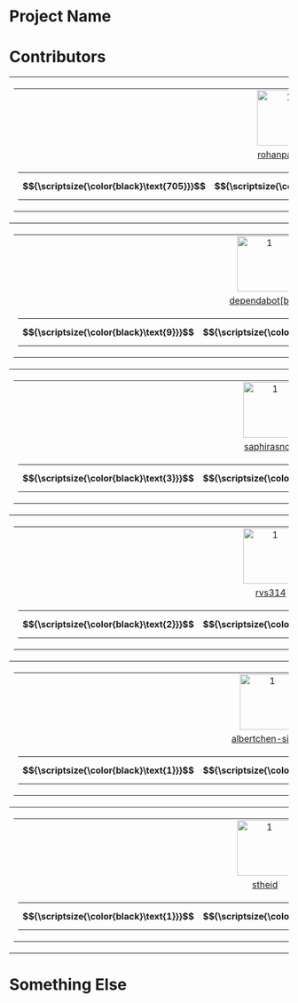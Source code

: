 # Project Name



# Contributors

<table><tr>
<th>
    <table>
        <tr>
            <td style="text-align: center">
            <a href="https://github.com/rohanpadhye">
                <img src="https://avatars.githubusercontent.com/u/4233266?v=4" alt="1" width=100px height=100px>
            </a>
            </td>
        </tr>
        <tr>
            <td style="text-align: center">
               <a href="https://github.com/rohanpadhye/JQF/commits?author=rohanpadhye">rohanpadhye</a>
            </td>
        </tr>
        <tr>
            <td style="text-align: center">
                <table>
                    <tr>
                        <th width="50px">
                            $${\scriptsize{\color{black}\text{705}}}$$
                        </th>
                        <th width="80px">
                            $${\scriptsize{\color{green}+\text{104257}}}$$
                        </th>
                        <th width="80px">
                            $${\scriptsize{\color{red}-\text{73158}}}$$
                        </th>
                    </tr>
                </table>
            </td>
        </tr>
    </table>
</th>

<th>
    <table>
        <tr>
            <td style="text-align: center">
            <a href="https://github.com/carolemieux">
                <img src="https://avatars.githubusercontent.com/u/7470211?v=4" alt="1" width=100px height=100px>
            </a>
            </td>
        </tr>
        <tr>
            <td style="text-align: center">
               <a href="https://github.com/rohanpadhye/JQF/commits?author=carolemieux">carolemieux</a>
            </td>
        </tr>
        <tr>
            <td style="text-align: center">
                <table>
                    <tr>
                        <th width="50px">
                            $${\scriptsize{\color{black}\text{17}}}$$
                        </th>
                        <th width="80px">
                            $${\scriptsize{\color{green}+\text{1588}}}$$
                        </th>
                        <th width="80px">
                            $${\scriptsize{\color{red}-\text{130}}}$$
                        </th>
                    </tr>
                </table>
            </td>
        </tr>
    </table>
</th>

<th>
    <table>
        <tr>
            <td style="text-align: center">
            <a href="https://github.com/vasumv">
                <img src="https://avatars.githubusercontent.com/u/3836748?v=4" alt="1" width=100px height=100px>
            </a>
            </td>
        </tr>
        <tr>
            <td style="text-align: center">
               <a href="https://github.com/rohanpadhye/JQF/commits?author=vasumv">vasumv</a>
            </td>
        </tr>
        <tr>
            <td style="text-align: center">
                <table>
                    <tr>
                        <th width="50px">
                            $${\scriptsize{\color{black}\text{9}}}$$
                        </th>
                        <th width="80px">
                            $${\scriptsize{\color{green}+\text{6219}}}$$
                        </th>
                        <th width="80px">
                            $${\scriptsize{\color{red}-\text{5609}}}$$
                        </th>
                    </tr>
                </table>
            </td>
        </tr>
    </table>
</th>
</tr><tr>
<th>
    <table>
        <tr>
            <td style="text-align: center">
            <a href="https://github.com/dependabot[bot]">
                <img src="https://avatars.githubusercontent.com/in/29110?v=4" alt="1" width=100px height=100px>
            </a>
            </td>
        </tr>
        <tr>
            <td style="text-align: center">
               <a href="https://github.com/rohanpadhye/JQF/commits?author=dependabot[bot]">dependabot[bot]</a>
            </td>
        </tr>
        <tr>
            <td style="text-align: center">
                <table>
                    <tr>
                        <th width="50px">
                            $${\scriptsize{\color{black}\text{9}}}$$
                        </th>
                        <th width="80px">
                            $${\scriptsize{\color{green}+\text{9}}}$$
                        </th>
                        <th width="80px">
                            $${\scriptsize{\color{red}-\text{9}}}$$
                        </th>
                    </tr>
                </table>
            </td>
        </tr>
    </table>
</th>

<th>
    <table>
        <tr>
            <td style="text-align: center">
            <a href="https://github.com/aoli-al">
                <img src="https://avatars.githubusercontent.com/u/5557706?v=4" alt="1" width=100px height=100px>
            </a>
            </td>
        </tr>
        <tr>
            <td style="text-align: center">
               <a href="https://github.com/rohanpadhye/JQF/commits?author=aoli-al">aoli-al</a>
            </td>
        </tr>
        <tr>
            <td style="text-align: center">
                <table>
                    <tr>
                        <th width="50px">
                            $${\scriptsize{\color{black}\text{8}}}$$
                        </th>
                        <th width="80px">
                            $${\scriptsize{\color{green}+\text{1116}}}$$
                        </th>
                        <th width="80px">
                            $${\scriptsize{\color{red}-\text{386}}}$$
                        </th>
                    </tr>
                </table>
            </td>
        </tr>
    </table>
</th>

<th>
    <table>
        <tr>
            <td style="text-align: center">
            <a href="https://github.com/jon-bell">
                <img src="https://avatars.githubusercontent.com/u/2130186?v=4" alt="1" width=100px height=100px>
            </a>
            </td>
        </tr>
        <tr>
            <td style="text-align: center">
               <a href="https://github.com/rohanpadhye/JQF/commits?author=jon-bell">jon-bell</a>
            </td>
        </tr>
        <tr>
            <td style="text-align: center">
                <table>
                    <tr>
                        <th width="50px">
                            $${\scriptsize{\color{black}\text{6}}}$$
                        </th>
                        <th width="80px">
                            $${\scriptsize{\color{green}+\text{989}}}$$
                        </th>
                        <th width="80px">
                            $${\scriptsize{\color{red}-\text{98}}}$$
                        </th>
                    </tr>
                </table>
            </td>
        </tr>
    </table>
</th>
</tr><tr>
<th>
    <table>
        <tr>
            <td style="text-align: center">
            <a href="https://github.com/saphirasnow">
                <img src="https://avatars.githubusercontent.com/u/55360182?v=4" alt="1" width=100px height=100px>
            </a>
            </td>
        </tr>
        <tr>
            <td style="text-align: center">
               <a href="https://github.com/rohanpadhye/JQF/commits?author=saphirasnow">saphirasnow</a>
            </td>
        </tr>
        <tr>
            <td style="text-align: center">
                <table>
                    <tr>
                        <th width="50px">
                            $${\scriptsize{\color{black}\text{3}}}$$
                        </th>
                        <th width="80px">
                            $${\scriptsize{\color{green}+\text{456}}}$$
                        </th>
                        <th width="80px">
                            $${\scriptsize{\color{red}-\text{56}}}$$
                        </th>
                    </tr>
                </table>
            </td>
        </tr>
    </table>
</th>

<th>
    <table>
        <tr>
            <td style="text-align: center">
            <a href="https://github.com/vlsi">
                <img src="https://avatars.githubusercontent.com/u/213894?v=4" alt="1" width=100px height=100px>
            </a>
            </td>
        </tr>
        <tr>
            <td style="text-align: center">
               <a href="https://github.com/rohanpadhye/JQF/commits?author=vlsi">vlsi</a>
            </td>
        </tr>
        <tr>
            <td style="text-align: center">
                <table>
                    <tr>
                        <th width="50px">
                            $${\scriptsize{\color{black}\text{3}}}$$
                        </th>
                        <th width="80px">
                            $${\scriptsize{\color{green}+\text{23}}}$$
                        </th>
                        <th width="80px">
                            $${\scriptsize{\color{red}-\text{9}}}$$
                        </th>
                    </tr>
                </table>
            </td>
        </tr>
    </table>
</th>

<th>
    <table>
        <tr>
            <td style="text-align: center">
            <a href="https://github.com/katherine-hough">
                <img src="https://avatars.githubusercontent.com/u/32645020?v=4" alt="1" width=100px height=100px>
            </a>
            </td>
        </tr>
        <tr>
            <td style="text-align: center">
               <a href="https://github.com/rohanpadhye/JQF/commits?author=katherine-hough">katherine-hough</a>
            </td>
        </tr>
        <tr>
            <td style="text-align: center">
                <table>
                    <tr>
                        <th width="50px">
                            $${\scriptsize{\color{black}\text{2}}}$$
                        </th>
                        <th width="80px">
                            $${\scriptsize{\color{green}+\text{618}}}$$
                        </th>
                        <th width="80px">
                            $${\scriptsize{\color{red}-\text{473}}}$$
                        </th>
                    </tr>
                </table>
            </td>
        </tr>
    </table>
</th>
</tr><tr>
<th>
    <table>
        <tr>
            <td style="text-align: center">
            <a href="https://github.com/rvs314">
                <img src="https://avatars.githubusercontent.com/u/71688932?v=4" alt="1" width=100px height=100px>
            </a>
            </td>
        </tr>
        <tr>
            <td style="text-align: center">
               <a href="https://github.com/rohanpadhye/JQF/commits?author=rvs314">rvs314</a>
            </td>
        </tr>
        <tr>
            <td style="text-align: center">
                <table>
                    <tr>
                        <th width="50px">
                            $${\scriptsize{\color{black}\text{2}}}$$
                        </th>
                        <th width="80px">
                            $${\scriptsize{\color{green}+\text{185}}}$$
                        </th>
                        <th width="80px">
                            $${\scriptsize{\color{red}-\text{32}}}$$
                        </th>
                    </tr>
                </table>
            </td>
        </tr>
    </table>
</th>

<th>
    <table>
        <tr>
            <td style="text-align: center">
            <a href="https://github.com/floyd-fuh">
                <img src="https://avatars.githubusercontent.com/u/1428689?v=4" alt="1" width=100px height=100px>
            </a>
            </td>
        </tr>
        <tr>
            <td style="text-align: center">
               <a href="https://github.com/rohanpadhye/JQF/commits?author=floyd-fuh">floyd-fuh</a>
            </td>
        </tr>
        <tr>
            <td style="text-align: center">
                <table>
                    <tr>
                        <th width="50px">
                            $${\scriptsize{\color{black}\text{2}}}$$
                        </th>
                        <th width="80px">
                            $${\scriptsize{\color{green}+\text{122}}}$$
                        </th>
                        <th width="80px">
                            $${\scriptsize{\color{red}-\text{3}}}$$
                        </th>
                    </tr>
                </table>
            </td>
        </tr>
    </table>
</th>

<th>
    <table>
        <tr>
            <td style="text-align: center">
            <a href="https://github.com/Ahmedfir">
                <img src="https://avatars.githubusercontent.com/u/4169942?v=4" alt="1" width=100px height=100px>
            </a>
            </td>
        </tr>
        <tr>
            <td style="text-align: center">
               <a href="https://github.com/rohanpadhye/JQF/commits?author=Ahmedfir">Ahmedfir</a>
            </td>
        </tr>
        <tr>
            <td style="text-align: center">
                <table>
                    <tr>
                        <th width="50px">
                            $${\scriptsize{\color{black}\text{1}}}$$
                        </th>
                        <th width="80px">
                            $${\scriptsize{\color{green}+\text{53}}}$$
                        </th>
                        <th width="80px">
                            $${\scriptsize{\color{red}-\text{6}}}$$
                        </th>
                    </tr>
                </table>
            </td>
        </tr>
    </table>
</th>
</tr><tr>
<th>
    <table>
        <tr>
            <td style="text-align: center">
            <a href="https://github.com/albertchen-sifive">
                <img src="https://avatars.githubusercontent.com/u/40366337?v=4" alt="1" width=100px height=100px>
            </a>
            </td>
        </tr>
        <tr>
            <td style="text-align: center">
               <a href="https://github.com/rohanpadhye/JQF/commits?author=albertchen-sifive">albertchen-sifive</a>
            </td>
        </tr>
        <tr>
            <td style="text-align: center">
                <table>
                    <tr>
                        <th width="50px">
                            $${\scriptsize{\color{black}\text{1}}}$$
                        </th>
                        <th width="80px">
                            $${\scriptsize{\color{green}+\text{26}}}$$
                        </th>
                        <th width="80px">
                            $${\scriptsize{\color{red}-\text{24}}}$$
                        </th>
                    </tr>
                </table>
            </td>
        </tr>
    </table>
</th>

<th>
    <table>
        <tr>
            <td style="text-align: center">
            <a href="https://github.com/shuaiwang516">
                <img src="https://avatars.githubusercontent.com/u/35604271?v=4" alt="1" width=100px height=100px>
            </a>
            </td>
        </tr>
        <tr>
            <td style="text-align: center">
               <a href="https://github.com/rohanpadhye/JQF/commits?author=shuaiwang516">shuaiwang516</a>
            </td>
        </tr>
        <tr>
            <td style="text-align: center">
                <table>
                    <tr>
                        <th width="50px">
                            $${\scriptsize{\color{black}\text{1}}}$$
                        </th>
                        <th width="80px">
                            $${\scriptsize{\color{green}+\text{5}}}$$
                        </th>
                        <th width="80px">
                            $${\scriptsize{\color{red}-\text{0}}}$$
                        </th>
                    </tr>
                </table>
            </td>
        </tr>
    </table>
</th>

<th>
    <table>
        <tr>
            <td style="text-align: center">
            <a href="https://github.com/davidyoung8906">
                <img src="https://avatars.githubusercontent.com/u/1767219?v=4" alt="1" width=100px height=100px>
            </a>
            </td>
        </tr>
        <tr>
            <td style="text-align: center">
               <a href="https://github.com/rohanpadhye/JQF/commits?author=davidyoung8906">davidyoung8906</a>
            </td>
        </tr>
        <tr>
            <td style="text-align: center">
                <table>
                    <tr>
                        <th width="50px">
                            $${\scriptsize{\color{black}\text{1}}}$$
                        </th>
                        <th width="80px">
                            $${\scriptsize{\color{green}+\text{4}}}$$
                        </th>
                        <th width="80px">
                            $${\scriptsize{\color{red}-\text{4}}}$$
                        </th>
                    </tr>
                </table>
            </td>
        </tr>
    </table>
</th>
</tr><tr>
<th>
    <table>
        <tr>
            <td style="text-align: center">
            <a href="https://github.com/stheid">
                <img src="https://avatars.githubusercontent.com/u/2736207?v=4" alt="1" width=100px height=100px>
            </a>
            </td>
        </tr>
        <tr>
            <td style="text-align: center">
               <a href="https://github.com/rohanpadhye/JQF/commits?author=stheid">stheid</a>
            </td>
        </tr>
        <tr>
            <td style="text-align: center">
                <table>
                    <tr>
                        <th width="50px">
                            $${\scriptsize{\color{black}\text{1}}}$$
                        </th>
                        <th width="80px">
                            $${\scriptsize{\color{green}+\text{4}}}$$
                        </th>
                        <th width="80px">
                            $${\scriptsize{\color{red}-\text{1}}}$$
                        </th>
                    </tr>
                </table>
            </td>
        </tr>
    </table>
</th>

<th>
    <table>
        <tr>
            <td style="text-align: center">
            <a href="https://github.com/claudeyj">
                <img src="https://avatars.githubusercontent.com/u/42714590?v=4" alt="1" width=100px height=100px>
            </a>
            </td>
        </tr>
        <tr>
            <td style="text-align: center">
               <a href="https://github.com/rohanpadhye/JQF/commits?author=claudeyj">claudeyj</a>
            </td>
        </tr>
        <tr>
            <td style="text-align: center">
                <table>
                    <tr>
                        <th width="50px">
                            $${\scriptsize{\color{black}\text{1}}}$$
                        </th>
                        <th width="80px">
                            $${\scriptsize{\color{green}+\text{2}}}$$
                        </th>
                        <th width="80px">
                            $${\scriptsize{\color{red}-\text{0}}}$$
                        </th>
                    </tr>
                </table>
            </td>
        </tr>
    </table>
</th>

<th>
    <table>
        <tr>
            <td style="text-align: center">
            <a href="https://github.com/guyarb">
                <img src="https://avatars.githubusercontent.com/u/17148247?v=4" alt="1" width=100px height=100px>
            </a>
            </td>
        </tr>
        <tr>
            <td style="text-align: center">
               <a href="https://github.com/rohanpadhye/JQF/commits?author=guyarb">guyarb</a>
            </td>
        </tr>
        <tr>
            <td style="text-align: center">
                <table>
                    <tr>
                        <th width="50px">
                            $${\scriptsize{\color{black}\text{1}}}$$
                        </th>
                        <th width="80px">
                            $${\scriptsize{\color{green}+\text{1}}}$$
                        </th>
                        <th width="80px">
                            $${\scriptsize{\color{red}-\text{2}}}$$
                        </th>
                    </tr>
                </table>
            </td>
        </tr>
    </table>
</th>
</tr></table>


# Something Else